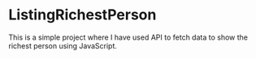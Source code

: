 # ListingRichestPerson
This is a simple project where I have used API to fetch data to show the richest person using JavaScript.
